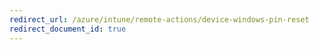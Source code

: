 ```yaml
---
redirect_url: /azure/intune/remote-actions/device-windows-pin-reset
redirect_document_id: true
---
```

